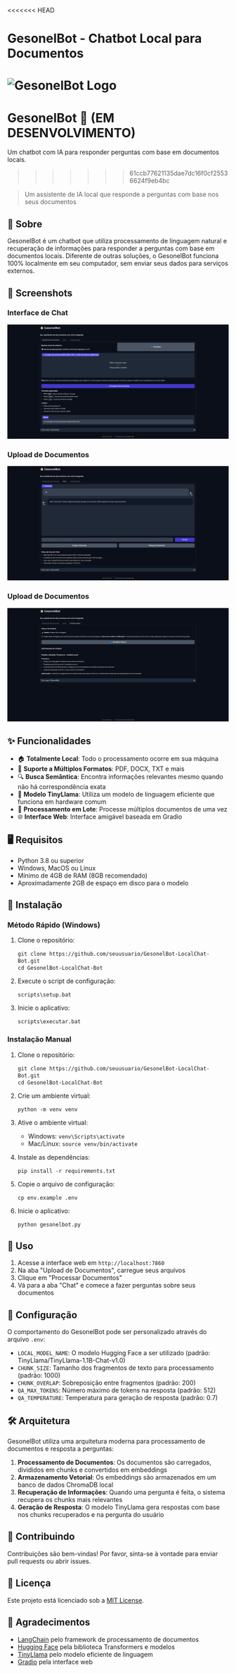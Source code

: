 <<<<<<< HEAD
# GesonelBot - Chatbot Local para Documentos

![GesonelBot Logo](docs/images/gesonelbot_logo.png)
=======
# GesonelBot 🤖 (EM DESENVOLVIMENTO)

Um chatbot com IA para responder perguntas com base em documentos locais.
>>>>>>> 61ccb77621135dae7dc16f0cf25536624f9eb4bc

> Um assistente de IA local que responde a perguntas com base nos seus documentos

## 📖 Sobre

GesonelBot é um chatbot que utiliza processamento de linguagem natural e recuperação de informações para responder a perguntas com base em documentos locais. Diferente de outras soluções, o GesonelBot funciona 100% localmente em seu computador, sem enviar seus dados para serviços externos.

## 📸 Screenshots

### Interface de Chat
![Tela Principal](docs/images/telaprincipal.png)

### Upload de Documentos
![Tela do Chat](docs/images/teladochat.png)

### Upload de Documentos
![Tela Final](docs/images/telafinal.png)


## ✨ Funcionalidades

- 🏠 **Totalmente Local**: Todo o processamento ocorre em sua máquina
- 📄 **Suporte a Múltiplos Formatos**: PDF, DOCX, TXT e mais
- 🔍 **Busca Semântica**: Encontra informações relevantes mesmo quando não há correspondência exata
- 🧠 **Modelo TinyLlama**: Utiliza um modelo de linguagem eficiente que funciona em hardware comum
- 🔄 **Processamento em Lote**: Processe múltiplos documentos de uma vez
- 🌐 **Interface Web**: Interface amigável baseada em Gradio

## 🖥️ Requisitos

- Python 3.8 ou superior
- Windows, MacOS ou Linux
- Mínimo de 4GB de RAM (8GB recomendado)
- Aproximadamente 2GB de espaço em disco para o modelo

## 🚀 Instalação

### Método Rápido (Windows)

1. Clone o repositório:
   ```
   git clone https://github.com/seuusuario/GesonelBot-LocalChat-Bot.git
   cd GesonelBot-LocalChat-Bot
   ```

2. Execute o script de configuração:
   ```
   scripts\setup.bat
   ```

3. Inicie o aplicativo:
   ```
   scripts\executar.bat
   ```

### Instalação Manual

1. Clone o repositório:
   ```
   git clone https://github.com/seuusuario/GesonelBot-LocalChat-Bot.git
   cd GesonelBot-LocalChat-Bot
   ```

2. Crie um ambiente virtual:
   ```
   python -m venv venv
   ```

3. Ative o ambiente virtual:
   - Windows: `venv\Scripts\activate`
   - Mac/Linux: `source venv/bin/activate`

4. Instale as dependências:
   ```
   pip install -r requirements.txt
   ```

5. Copie o arquivo de configuração:
   ```
   cp env.example .env
   ```

6. Inicie o aplicativo:
   ```
   python gesonelbot.py
   ```

## 📝 Uso

1. Acesse a interface web em `http://localhost:7860`
2. Na aba "Upload de Documentos", carregue seus arquivos
3. Clique em "Processar Documentos"
4. Vá para a aba "Chat" e comece a fazer perguntas sobre seus documentos

## 🔧 Configuração

O comportamento do GesonelBot pode ser personalizado através do arquivo `.env`:

- `LOCAL_MODEL_NAME`: O modelo Hugging Face a ser utilizado (padrão: TinyLlama/TinyLlama-1.1B-Chat-v1.0)
- `CHUNK_SIZE`: Tamanho dos fragmentos de texto para processamento (padrão: 1000)
- `CHUNK_OVERLAP`: Sobreposição entre fragmentos (padrão: 200)
- `QA_MAX_TOKENS`: Número máximo de tokens na resposta (padrão: 512)
- `QA_TEMPERATURE`: Temperatura para geração de resposta (padrão: 0.7)

## 🛠️ Arquitetura

GesonelBot utiliza uma arquitetura moderna para processamento de documentos e resposta a perguntas:

1. **Processamento de Documentos**: Os documentos são carregados, divididos em chunks e convertidos em embeddings
2. **Armazenamento Vetorial**: Os embeddings são armazenados em um banco de dados ChromaDB local
3. **Recuperação de Informações**: Quando uma pergunta é feita, o sistema recupera os chunks mais relevantes
4. **Geração de Resposta**: O modelo TinyLlama gera respostas com base nos chunks recuperados e na pergunta do usuário

## 🤝 Contribuindo

Contribuições são bem-vindas! Por favor, sinta-se à vontade para enviar pull requests ou abrir issues.

## 📄 Licença

Este projeto está licenciado sob a [MIT License](LICENSE).

## 🙏 Agradecimentos

- [LangChain](https://github.com/langchain-ai/langchain) pelo framework de processamento de documentos
- [Hugging Face](https://huggingface.co) pela biblioteca Transformers e modelos
- [TinyLlama](https://github.com/jzhang38/TinyLlama) pelo modelo eficiente de linguagem
- [Gradio](https://github.com/gradio-app/gradio) pela interface web
